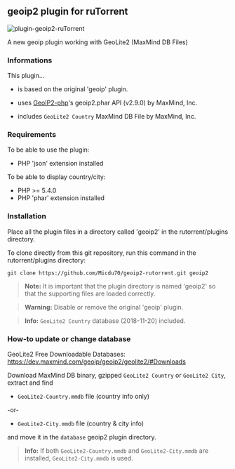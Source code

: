 ## geoip2 plugin for ruTorrent

![plugin-geoip2-ruTorrent](https://i.imgur.com/O9aGwmi.png)

A new geoip plugin working with GeoLite2 (MaxMind DB Files)

### Informations

This plugin...

- is based on the original 'geoip' plugin.

- uses [GeoIP2-php](https://maxmind.github.io/GeoIP2-php/)'s geoip2.phar API (v2.9.0) by MaxMind, Inc.

- includes `GeoLite2 Country` MaxMind DB File by MaxMind, Inc.

### Requirements

To be able to use the plugin:

* PHP 'json' extension installed

To be able to display country/city:

* PHP >= 5.4.0
* PHP 'phar' extension installed

### Installation

Place all the plugin files in a directory called 'geoip2' in the rutorrent/plugins directory.

To clone directly from this git repository, run this command in the rutorrent/plugins directory:

`git clone https://github.com/Micdu70/geoip2-rutorrent.git geoip2`

> **Note:** It is important that the plugin directory is named 'geoip2' so that the supporting files are loaded correctly.

> **Warning:** Disable or remove the original 'geoip' plugin.

> **Info:** `GeoLite2 Country` database (2018-11-20) included.

### How-to update or change database

GeoLite2 Free Downloadable Databases: https://dev.maxmind.com/geoip/geoip2/geolite2/#Downloads

Download MaxMind DB binary, gzipped `GeoLite2 Country` or `GeoLite2 City`, extract and find

* `GeoLite2-Country.mmdb` file (country info only)

-or-

* `GeoLite2-City.mmdb` file (country & city info)

and move it in the `database` geoip2 plugin directory.

> **Info:** If both `GeoLite2-Country.mmdb` and `GeoLite2-City.mmdb` are installed, `GeoLite2-City.mmdb` is used.
